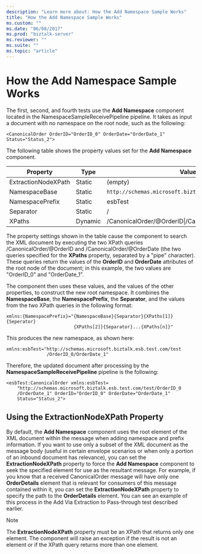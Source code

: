 ```yaml
---
description: "Learn more about: How the Add Namespace Sample Works"
title: "How the Add Namespace Sample Works"
ms.custom: ""
ms.date: "06/08/2017"
ms.prod: "biztalk-server"
ms.reviewer: ""
ms.suite: ""
ms.topic: "article"
---
```

# How the Add Namespace Sample Works
The first, second, and fourth tests use the **Add Namespace** component located in the NamespaceSampleReceivePipeline pipeline. It takes as input a document with no namespace on the root node, such as the following:  

```  
<CanonicalOrder OrderID="OrderID_0" OrderDate="OrderDate_1" Status="Status_2">  
```  

 The following table shows the property values set for the **Add Namespace** component.  


|      Property       |  Type   |                          Value                           |
|---------------------|---------|----------------------------------------------------------|
| ExtractionNodeXPath | Static  |                         (empty)                          |
|    NamespaceBase    | Static  |    `http://schemas.microsoft.biztalk.esb.test.com/test`    |
|   NamespacePrefix   | Static  |                         esbTest                          |
|      Separator      | Static  |                            /                             |
|       XPaths        | Dynamic | /CanonicalOrder/@OrderID&#124;/CanonicalOrder/@OrderDate |

 The property settings shown in the table cause the component to search the XML document by executing the two XPath queries /CanonicalOrder/@OrderID and /CanonicalOrder/@OrderDate (the two queries specified for the **XPaths** property, separated by a "pipe" character). These queries return the values of the **OrderID** and **OrderDate** attributes of the root node of the document; in this example, the two values are "OrderID_0" and "OrderDate_1".  

 The component then uses these values, and the values of the other properties, to construct the new root namespace. It combines the **NamespaceBase**, the **NamespacePrefix**, the **Separator**, and the values from the two XPath queries in the following format:  

```  
xmlns:{NamespacePrefix}="{NamespaceBase}{Separator}{XPaths[1]}{Seperator}  
                         {XPaths[2]}{Separator}...{XPaths[n]}"  
```  

 This produces the new namespace, as shown here:  

```  
xmlns:esbTest="http://schemas.microsoft.biztalk.esb.test.com/test  
               /OrderID_0/OrderDate_1"  
```  

 Therefore, the updated document after processing by the **NamespaceSampleReceivePipeline** pipeline is the following:  

```  
<esbTest:CanonicalOrder xmlns:esbTest=  
    "http://schemas.microsoft.biztalk.esb.test.com/test/OrderID_0  
    /OrderDate_1" OrderID="OrderID_0" OrderDate="OrderDate_1"   
    Status="Status_2">  
```  

## Using the ExtractionNodeXPath Property  
 By default, the **Add Namespace** component uses the root element of the XML document within the message when adding namespace and prefix information. If you want to use only a subset of the XML document as the message body (useful in certain envelope scenarios or when only a portion of an inbound document has relevance), you can set the **ExtractionNodeXPath** property to force the **Add Namespace** component to seek the specified element for use as the resultant message. For example, if you know that a received CanonicalOrder message will have only one **OrderDetails** element that is relevant for consumers of this message contained within it, you can set the **ExtractionNodeXPath** property to specify the path to the **OrderDetails** element. You can see an example of this process in the Add Via Extraction to Pass-through test described earlier.  

> [!NOTE]
>  The **ExtractionNodeXPath** property must be an XPath that returns only one element. The component will raise an exception if the result is not an element or if the XPath query returns more than one element.

